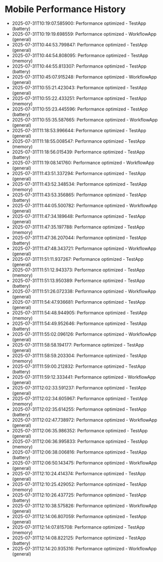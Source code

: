 # Mobile Performance History

- 2025-07-31T10:19:07.585900: Performance optimized - TestApp (battery)
- 2025-07-31T10:19:19.698559: Performance optimized - WorkflowApp (general)
- 2025-07-31T10:44:53.799847: Performance optimized - TestApp (general)
- 2025-07-31T10:44:54.808095: Performance optimized - TestApp (memory)
- 2025-07-31T10:44:55.813307: Performance optimized - TestApp (battery)
- 2025-07-31T10:45:07.915248: Performance optimized - WorkflowApp (general)
- 2025-07-31T10:55:21.423043: Performance optimized - TestApp (general)
- 2025-07-31T10:55:22.433251: Performance optimized - TestApp (memory)
- 2025-07-31T10:55:23.445596: Performance optimized - TestApp (battery)
- 2025-07-31T10:55:35.587665: Performance optimized - WorkflowApp (general)
- 2025-07-31T11:18:53.996644: Performance optimized - TestApp (general)
- 2025-07-31T11:18:55.008547: Performance optimized - TestApp (memory)
- 2025-07-31T11:18:56.015439: Performance optimized - TestApp (battery)
- 2025-07-31T11:19:08.141760: Performance optimized - WorkflowApp (general)
- 2025-07-31T11:43:51.337294: Performance optimized - TestApp (general)
- 2025-07-31T11:43:52.348534: Performance optimized - TestApp (memory)
- 2025-07-31T11:43:53.356865: Performance optimized - TestApp (battery)
- 2025-07-31T11:44:05.500782: Performance optimized - WorkflowApp (general)
- 2025-07-31T11:47:34.189648: Performance optimized - TestApp (general)
- 2025-07-31T11:47:35.197788: Performance optimized - TestApp (memory)
- 2025-07-31T11:47:36.207044: Performance optimized - TestApp (battery)
- 2025-07-31T11:47:48.343721: Performance optimized - WorkflowApp (general)
- 2025-07-31T11:51:11.937267: Performance optimized - TestApp (general)
- 2025-07-31T11:51:12.943373: Performance optimized - TestApp (memory)
- 2025-07-31T11:51:13.950389: Performance optimized - TestApp (battery)
- 2025-07-31T11:51:26.072338: Performance optimized - WorkflowApp (general)
- 2025-07-31T11:54:47.936681: Performance optimized - TestApp (general)
- 2025-07-31T11:54:48.944905: Performance optimized - TestApp (memory)
- 2025-07-31T11:54:49.952646: Performance optimized - TestApp (battery)
- 2025-07-31T11:55:02.096126: Performance optimized - WorkflowApp (general)
- 2025-07-31T11:58:58.194177: Performance optimized - TestApp (general)
- 2025-07-31T11:58:59.203304: Performance optimized - TestApp (memory)
- 2025-07-31T11:59:00.212832: Performance optimized - TestApp (battery)
- 2025-07-31T11:59:12.333441: Performance optimized - WorkflowApp (general)
- 2025-07-31T12:02:33.591237: Performance optimized - TestApp (general)
- 2025-07-31T12:02:34.605967: Performance optimized - TestApp (memory)
- 2025-07-31T12:02:35.614255: Performance optimized - TestApp (battery)
- 2025-07-31T12:02:47.738972: Performance optimized - WorkflowApp (general)
- 2025-07-31T12:06:35.986352: Performance optimized - TestApp (general)
- 2025-07-31T12:06:36.995833: Performance optimized - TestApp (memory)
- 2025-07-31T12:06:38.006816: Performance optimized - TestApp (battery)
- 2025-07-31T12:06:50.143475: Performance optimized - WorkflowApp (general)
- 2025-07-31T12:10:24.414374: Performance optimized - TestApp (general)
- 2025-07-31T12:10:25.429052: Performance optimized - TestApp (memory)
- 2025-07-31T12:10:26.437725: Performance optimized - TestApp (battery)
- 2025-07-31T12:10:38.575826: Performance optimized - WorkflowApp (general)
- 2025-07-31T12:14:06.807059: Performance optimized - TestApp (general)
- 2025-07-31T12:14:07.815708: Performance optimized - TestApp (memory)
- 2025-07-31T12:14:08.822125: Performance optimized - TestApp (battery)
- 2025-07-31T12:14:20.935316: Performance optimized - WorkflowApp (general)
